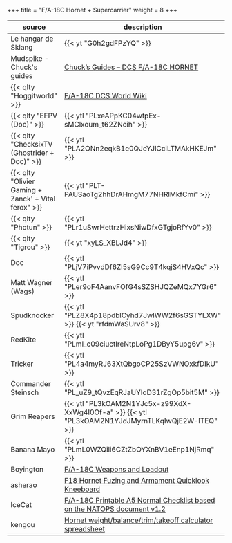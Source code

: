 +++
title = "F/A-18C Hornet + Supercarrier"
weight = 8
+++

source                                               | description
---------------------------------------------------- | -----------
Le hangar de Sklang                                  | {{< yt "G0h2gdFPzYQ" >}}
Mudspike - Chuck's guides                            | [Chuck’s Guides – DCS F/A-18C HORNET](https://www.mudspike.com/chucks-guides-dcs-f-a-18c-hornet/)
{{< qlty "Hoggitworld" >}}                           | [F/A-18C DCS World Wiki](https://wiki.hoggitworld.com/view/F/A-18C)
{{< qlty "EFPV (Doc)" >}}                            | {{< ytl "PLxeAPpKC04wtpEx-sMClxoum_t62ZNcih" >}}
{{< qlty "ChecksixTV (Ghostrider + Doc)" >}}         | {{< ytl "PLA2ONn2eqkB1e0QJeYJlCciLTMAkHKEJm" >}}
{{< qlty "Olivier Gaming + Zanck' + Vital ferox" >}} | {{< ytl "PLT-PAUSaoTg2hhDrAHmgM77NHRlMkfCmi" >}}
{{< qlty "Photun" >}}                                | {{< ytl "PLr1uSwrHettrzHixsNiwDfxGTgjoRfYv0" >}}
{{< qlty "Tigrou" >}}                                | {{< yt "xyLS_XBLJd4" >}}
Doc                                                  | {{< ytl "PLjV7iPvvdDf6Zl5sG9Cc9T4kqjS4HVxQc" >}}
Matt Wagner (Wags)                                   | {{< ytl "PLer9oF4AanvFOfG4sSZSHJQZeMQx7YGr6" >}}
Spudknocker                                          | {{< ytl "PLZ8X4p18pdblCyhd7JwIWW2f6sGSTYLXW" >}} {{< yt "rfdmWaSUrv8" >}}
RedKite                                              | {{< ytl "PLml_c09ciuctIreNtpLoPg1DByY5upg6v" >}}
Tricker                                              | {{< ytl "PL4a4myRJ63XtQbgoCP25SzVWNOxkfDIkU" >}}
Commander Steinsch                                   | {{< ytl "PL_uZ9_tQvzEqRJaUYIoD31rZgOp5bit5M" >}}
Grim Reapers                                         | {{< ytl "PL3kOAM2N1YJc5x-z99XdX-XxWg4I0Of-a" >}} {{< ytl "PL3kOAM2N1YJdJMyrnTLKqIwQjE2W-ITEQ" >}}
Banana Mayo                                          | {{< ytl "PLmL0WZQili6CZtZbOYXnBV1eEnp1NjRmq" >}}
Boyington                                            | [F/A-18C Weapons and Loadout](https://www.digitalcombatsimulator.com/fr/files/3315085/)
asherao                                              | [F18 Hornet Fuzing and Armament Quicklook Kneeboard](https://www.digitalcombatsimulator.com/fr/files/3305134/)
IceCat                                               | [F/A-18C Printable A5 Normal Checklist based on the NATOPS document v1.2](https://www.digitalcombatsimulator.com/fr/files/3300721/)
kengou                                               | [Hornet weight/balance/trim/takeoff calculator spreadsheet](https://www.reddit.com/r/hoggit/comments/f6hey1/hornet_weightbalancetrimtakeoff_calculator/)

